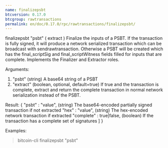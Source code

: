 ```yaml
---
name: finalizepsbt
btcversion: 0.17.0
btcgroup: rawtransactions
permalink: en/doc/0.17.0/rpc/rawtransactions/finalizepsbt/
---
```


finalizepsbt "psbt" ( extract )
Finalize the inputs of a PSBT. If the transaction is fully signed, it will produce a
network serialized transaction which can be broadcast with sendrawtransaction. Otherwise a PSBT will be
created which has the final_scriptSig and final_scriptWitness fields filled for inputs that are complete.
Implements the Finalizer and Extractor roles.

Arguments:
1. "psbt"                 (string) A base64 string of a PSBT
2. "extract"              (boolean, optional, default=true) If true and the transaction is complete, 
                             extract and return the complete transaction in normal network serialization instead of the PSBT.

Result:
{
  "psbt" : "value",          (string) The base64-encoded partially signed transaction if not extracted
  "hex" : "value",           (string) The hex-encoded network transaction if extracted
  "complete" : true|false,   (boolean) If the transaction has a complete set of signatures
  ]
}

Examples:
> bitcoin-cli finalizepsbt "psbt"


